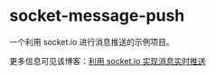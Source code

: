 # socket-message-push

一个利用 socket.io 进行消息推送的示例项目。

更多信息可见该博客：[利用 socket.io 实现消息实时推送](http://www.wukai.me/2017/08/27/push-message-with-socketio/)
